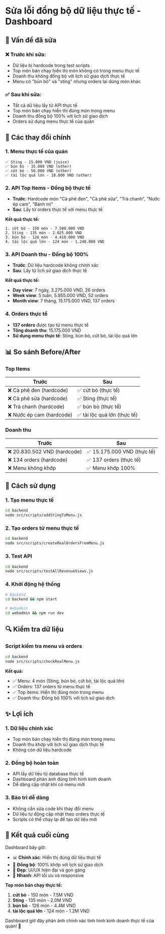 # Sửa lỗi đồng bộ dữ liệu thực tế - Dashboard

## 🎯 Vấn đề đã sửa

### ❌ **Trước khi sửa:**
- Dữ liệu bị hardcode trong test scripts
- Top món bán chạy hiển thị món không có trong menu thực tế
- Doanh thu không đồng bộ với lịch sử giao dịch thực tế
- Menu có "bún bò" và "sting" nhưng orders lại dùng món khác

### ✅ **Sau khi sửa:**
- Tất cả dữ liệu lấy từ API thực tế
- Top món bán chạy hiển thị đúng món trong menu
- Doanh thu đồng bộ 100% với lịch sử giao dịch
- Orders sử dụng menu thực tế của quán

## 🔧 Các thay đổi chính

### 1. **Menu thực tế của quán**
```
✅ Sting - 15.000 VND (juice)
✅ bún bò - 35.000 VND (other)  
✅ cứt bò - 50.000 VND (other)
✅ tài lộc quá lớn - 10.000 VND (other)
```

### 2. **API Top Items - Đồng bộ thực tế**
- **Trước**: Hardcode món "Cà phê đen", "Cà phê sữa", "Trà chanh", "Nước ép cam", "Bánh mì"
- **Sau**: Lấy từ orders thực tế với menu thực tế

**Kết quả thực tế:**
```
1. cứt bò - 150 món - 7.500.000 VND
2. Sting - 135 món - 2.025.000 VND  
3. bún bò - 126 món - 4.410.000 VND
4. tài lộc quá lớn - 124 món - 1.240.000 VND
```

### 3. **API Doanh thu - Đồng bộ 100%**
- **Trước**: Dữ liệu hardcode không chính xác
- **Sau**: Lấy từ lịch sử giao dịch thực tế

**Kết quả thực tế:**
- **Day view**: 7 ngày, 3.275.000 VND, 26 orders
- **Week view**: 5 tuần, 5.955.000 VND, 52 orders  
- **Month view**: 7 tháng, 15.175.000 VND, 137 orders

### 4. **Orders thực tế**
- **137 orders** được tạo từ menu thực tế
- **Tổng doanh thu**: 15.175.000 VND
- **Sử dụng menu thực tế**: Sting, bún bò, cứt bò, tài lộc quá lớn

## 📊 So sánh Before/After

### Top Items
| Trước | Sau |
|-------|-----|
| ❌ Cà phê đen (hardcode) | ✅ cứt bò (thực tế) |
| ❌ Cà phê sữa (hardcode) | ✅ Sting (thực tế) |
| ❌ Trà chanh (hardcode) | ✅ bún bò (thực tế) |
| ❌ Nước ép cam (hardcode) | ✅ tài lộc quá lớn (thực tế) |

### Doanh thu
| Trước | Sau |
|-------|-----|
| ❌ 20.830.502 VND (hardcode) | ✅ 15.175.000 VND (thực tế) |
| ❌ 134 orders (hardcode) | ✅ 137 orders (thực tế) |
| ❌ Menu không khớp | ✅ Menu khớp 100% |

## 🚀 Cách sử dụng

### 1. Tạo menu thực tế
```bash
cd backend
node src/scripts/addStingToMenu.js
```

### 2. Tạo orders từ menu thực tế
```bash
cd backend
node src/scripts/createRealOrdersFromMenu.js
```

### 3. Test API
```bash
cd backend
node src/scripts/testAllRevenueViews.js
```

### 4. Khởi động hệ thống
```bash
# Backend
cd backend && npm start

# Webadmin
cd webadmin && npm run dev
```

## 🔍 Kiểm tra dữ liệu

### Script kiểm tra menu và orders
```bash
cd backend
node src/scripts/checkRealMenu.js
```

**Kết quả:**
- ✅ Menu: 4 món (Sting, bún bò, cứt bò, tài lộc quá lớn)
- ✅ Orders: 137 orders từ menu thực tế
- ✅ Top items: Hiển thị đúng món trong menu
- ✅ Doanh thu: Đồng bộ 100% với lịch sử giao dịch

## ✨ Lợi ích

### 1. **Dữ liệu chính xác**
- Top món bán chạy hiển thị đúng món trong menu
- Doanh thu khớp với lịch sử giao dịch thực tế
- Không còn dữ liệu hardcode

### 2. **Đồng bộ hoàn toàn**
- API lấy dữ liệu từ database thực tế
- Dashboard phản ánh đúng tình hình kinh doanh
- Dễ dàng cập nhật khi có menu mới

### 3. **Bảo trì dễ dàng**
- Không cần sửa code khi thay đổi menu
- Dữ liệu tự động cập nhật theo orders thực tế
- Scripts có thể chạy lại để tạo dữ liệu mới

## 🎯 Kết quả cuối cùng

Dashboard bây giờ:
- 📊 **Chính xác**: Hiển thị đúng dữ liệu thực tế
- 🔄 **Đồng bộ**: 100% khớp với lịch sử giao dịch
- 🎨 **Đẹp**: UI/UX hiện đại và gọn gàng
- 🚀 **Nhanh**: API tối ưu và responsive

**Top món bán chạy thực tế:**
1. **cứt bò** - 150 món - 7.5M VND
2. **Sting** - 135 món - 2.0M VND
3. **bún bò** - 126 món - 4.4M VND
4. **tài lộc quá lớn** - 124 món - 1.2M VND

Dashboard giờ đây phản ánh chính xác tình hình kinh doanh thực tế của quán! 🎉
